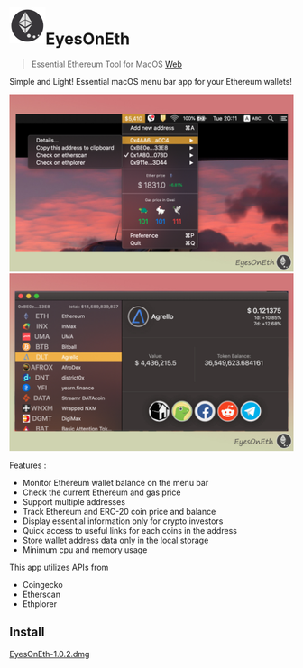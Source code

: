 <img align="left" width="64" height="64" src="EyesOnEth/Assets.xcassets/AppIcon.appiconset/64x64.png">

# EyesOnEth

> Essential Ethereum Tool for MacOS [Web](https://eyesonethweb.gtsb.io/about)

Simple and Light!
Essential macOS menu bar app for your Ethereum wallets! 

<img src="screen1.jpg" width="998">
<img src="screen2.jpg" width="998">

Features : 
- Monitor Ethereum wallet balance on the menu bar 
- Check the current Ethereum and gas price
- Support multiple addresses 
- Track Ethereum and ERC-20 coin price and balance 
- Display essential information only for crypto investors
- Quick access to useful links for each coins in the address
- Store wallet address data only in the local storage
- Minimum cpu and memory usage

This app utilizes APIs from
- Coingecko
- Etherscan
- Ethplorer

## Install
 
[EyesOnEth-1.0.2.dmg](https://github.com/felixinjapan/EyesOnEth/raw/main/EyesOnEth-1.0.2.dmg)


